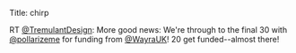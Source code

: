 Title: chirp

RT <a href="http://twitter.com/TremulantDesign">@TremulantDesign</a>: More good news: We're through to the final 30 with <a href="http://twitter.com/pollarizeme">@pollarizeme</a> for funding from <a href="http://twitter.com/WayraUK">@WayraUK</a>! 20 get funded--almost there!
